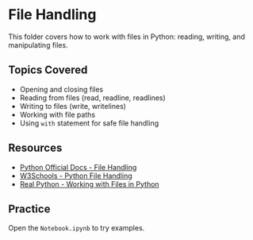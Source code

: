# File Handling

This folder covers how to work with files in Python: reading, writing, and manipulating files.

## Topics Covered
- Opening and closing files
- Reading from files (read, readline, readlines)
- Writing to files (write, writelines)
- Working with file paths
- Using `with` statement for safe file handling

## Resources
- [Python Official Docs - File Handling](https://docs.python.org/3/tutorial/inputoutput.html#reading-and-writing-files)
- [W3Schools - Python File Handling](https://www.w3schools.com/python/python_file_handling.asp)
- [Real Python - Working with Files in Python](https://realpython.com/read-write-files-python/)

## Practice
Open the `Notebook.ipynb` to try examples.

